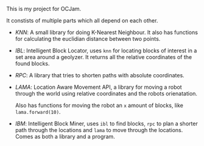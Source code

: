 This is my project for OCJam. 

It constists of multiple parts which all depend on each other.

*   *KNN*: A small library for doing K-Nearest Neighbour. It also has
    functions for calculating the euclidian distance between two points.

*   *IBL*: Intelligent Block Locator, uses `knn` for locating blocks of 
    interest in a set area around a geolyzer. It returns all the relative
    coordinates of the found blocks.

*   *RPC*: A library that tries to shorten paths with absolute coordinates.

*   *LAMA*: Location Aware Movement API, a library for moving a robot 
    through the world using relative coordinates and the robots 
    orienatation.

    Also has functions for moving the robot an `x` amount of blocks, like
    `lama.forward(10)`.

*   *IBM*: Intelligent Block Miner, uses `ibl` to find blocks, `rpc` to 
    plan a shorter path through the locations and `lama` to move through
    the locations. Comes as both a library and a program.


